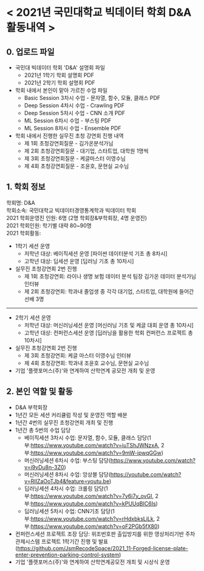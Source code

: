 # < 2021년 국민대학교 빅데이터 학회 D&A 활동내역 >


## 0. 업로드 파일
 - 국민대 빅데이터 학회 'D&A' 설명회 파일
   - 2021년 1학기 학회 설명회 PDF
   - 2021년 2학기 학회 설명회 PDF
 - 학회 내에서 본인이 맡아 가르친 수업 파일
   - Basic Session 3차시 수업 - 문자열, 함수, 모듈, 클래스 PDF
   - Deep Session 4차시 수업 - Crawling PDF
   - Deep Session 5차시 수업 - CNN 소개 PDF
   - ML Session 6차시 수업 - 부스팅 PDF
   - ML Session 8차시 수업 - Ensemble PDF
 - 학회 내에서 진행한 실무진 초청 강연회 진행 내역
   - 제 1회 초청강연회질문 - 김가온분석가님
   - 제 2회 초청강연회질문 - 대기업, 스타트업, 대학원 1명씩
   - 제 3회 초청강연회질문 - 케글마스터 이영수님
   - 제 4회 초청강연회질문 - 조윤호, 문현실 교수님


## 1. 학회 정보

학회명: D&A<br>
학회소속: 국민대학교 빅데이터경영통계학과 빅데이터 학회<br>
2021 학회운영진 인원: 6명 (2명 학회장&부학회장, 4명 운영진)<br>
2021 학회인원: 학기별 대략 80~90명<br>
2021 학회활동:<br>
 - 1학기 세션 운영
    - 저학년 대상: 베이직세션 운영 [파이썬 데이터분석 기초 총 8차시]  
    - 고학년 대상: 딥세션 운영 [딥러닝 기초 총 10차시]
 - 실무진 초청강연회 2번 진행
    -  제 1회 초청강연회: 라이나 생명 보험 데이터 분석 팀장 김가온 데이터 분석가님 인터뷰
    -  제 2회 초청강연회: 학과내 졸업생 중 각각 대기업, 스타트업, 대학원에 들어간 선배 3명
 ***
 - 2학기 세션 운영
    - 저학년 대상: 머신러닝세션 운영 [머신러닝 기초 및 케글 대회 운영 총 10차시]  
    - 고학년 대상: 컨퍼런스세션 운영 [딥러닝을 활용한 학회 컨퍼런스 프로젝트 총 10차시]
 - 실무진 초청강연회 2번 진행
    - 제 3회 초청강연회: 케글 마스터 이영수님 인터뷰
    - 제 4회 초청강연회: 학과내 조윤호 교수님, 문현실 교수님
 - 기업 '플랫포머스(주)'와 연계하여 산학연계 공모전 개최 및 운영


## 2. 본인 역할 및 활동
 - D&A 부학회장<br>
 - 1년간 모든 세션 커리큘럼 작성 및 운영진 역할 배분<br>
 - 1년간 4번의 실무진 초청강연회 개최 및 진행
 - 1년간 총 5번의 수업 담당<br>
   - 베이직세션 3차시 수업: 문자열, 함수, 모듈, 클래스 담당(1부:https://www.youtube.com/watch?v=iuTShJWNzxA, 2부:https://www.youtube.com/watch?v=9mW-ipwqGGw)<br>
   - 머신러닝세션 6차시 수업: 부스팅 담당(https://www.youtube.com/watch?v=i9vDu8n-3Z0)<br>
   - 머신러닝세션 8차시 수업: 앙상블 담당(https://youtube.com/watch?v=RIIZaOoTJb4&feature=youtu.be)<br>
   - 딥러닝세션 4차시 수업: 크롤링 담당(1부:https://www.youtube.com/watch?v=7y6i7y_ovGI, 2부:https://www.youtube.com/watch?v=kPUUqBIC6Is)<br>
   - 딥러닝세션 5차시 수업: CNN기초 담당(1부:https://www.youtube.com/watch?v=rHdxbksLiLk, 2부:https://www.youtube.com/watch?v=oF2PGb5fX80)<br>
 - 컨퍼런스세션 프로젝트 조장 담당: 위조번호판 출입방지를 위한 영상처리기반 주차관제시스템 프로젝트 1학기간 진행 및 발표(https://github.com/JsmRecodeSpace/2021_11-Forged-license-plate-enter-prevention-parking-control-system)<br>
 - 기업 '플랫포머스(주)'와 연계하여 산학연계공모전 개최 및 시상식 운영



